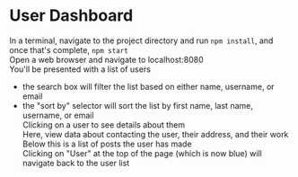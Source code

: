 # User Dashboard

In a terminal, navigate to the project directory and run `npm install`, and once that's complete, `npm start`  
Open a web browser and navigate to localhost:8080  
You'll be presented with a list of users  
* the search box will filter the list based on either name, username, or email  
* the "sort by" selector will sort the list by first name, last name, username, or email  
Clicking on a user to see details about them  
Here, view data about contacting the user, their address, and their work  
Below this is a list of posts the user has made  
Clicking on "User" at the top of the page (which is now blue) will navigate back to the user list  
